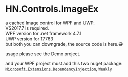 ﻿# HN.Controls.ImageEx
a cached Image control for WPF and UWP.<br/>
VS2017.7 is required.<br/>
WPF version for .net framework 4.7.1<br/>
UWP version for 17763<br/>
but both you can downgrade, the source code is here.😀

usage please see the Demo project.

and your WPF project must add this two nuget package:  
[```Microsoft.Extensions.DependencyInjection```](https://www.nuget.org/packages/Microsoft.Extensions.DependencyInjection/2.2.0-preview2-35157), [```Weakly```](https://www.nuget.org/packages/Weakly/)